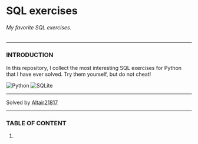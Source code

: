 # __SQL exercises__

###### My favorite SQL exercises.

___

### INTRODUCTION

In this repository, I collect the most interesting SQL exercises for Python that I have ever solved. Try them yourself, but do not cheat!

![Python](https://img.shields.io/badge/python-3670A0?style=for-the-badge&logo=python&logoColor=ffdd54) ![SQLite](https://img.shields.io/badge/sqlite-%2307405e.svg?style=for-the-badge&logo=sqlite&logoColor=white)

___

Solved by [Altair21817]

[Altair21817]: <https://github.com/Altair21817>

___

### TABLE OF CONTENT

1. 
